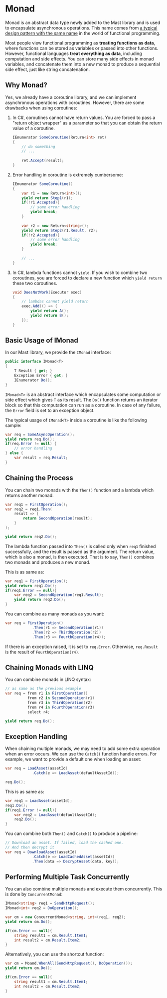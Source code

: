 # Monad

Monad is an abstract data type newly added to the Mast library and is used to encapsulate asynchronous operations. This name comes from [a typical design pattern with the same name](https://en.wikipedia.org/wiki/Monad_(functional_programming)) in the world of functional programming.

Most people view functional programming as **treating functions as data**, where functions can be stored as variables or passed into other functions. However, functional languages **treat everything as data**, including computation and side effects. You can store many side effects in monad variables, and concatenate them into a new monad to produce a sequential side effect, just like string concatenation.

## Why Monad?

Yes, we already have a coroutine library, and we can implement asynchronous operations with coroutines. However, there are some drawbacks when using coroutines:

1. In C#, coroutines cannot have return values. You are forced to pass a "return object wrapper" as a parameter so that you can obtain the return value of a coroutine.
    ```csharp
    IEnumerator SomeCoroutine(Return<int> ret)
    {
        // do something
        // ...
        
        ret.Accept(result);
    }
    ```
2. Error handling in coroutine is extremely cumbersome:
    ```csharp
    IEnumerator SomeCoroutine()
    {
        var r1 = new Return<int>();
        yield return Step1(r1);
        if(!r1.Accepted){
            // some error handling
            yield break;
        }
        
        var r2 = new Return<string>();
        yield return Step2(r1.Result, r2);
        if(!r2.Accepted){
            // some error handling
            yield break;
        }
        
        // ...
    }
    ```
3. In C#, lambda functions cannot `yield`. If you wish to combine two coroutines, you are forced to declare a new function which `yield return` these two coroutines.
   ``` csharp
   void DoesNotWork(Executor exec)
   {
       // lambdas cannot yield return
       exec.Add(() => {
           yield return A();
           yield return B();
       });
   }
   ```

## Basic Usage of IMonad

In our Mast library, we provide the `IMonad` interface:

``` csharp
public interface IMonad<T>
{
    T Result { get; }
    Exception Error { get; }
    IEnumerator Do();
}
```

`IMonad<T>` is an abstract interface which encapsulates some computation or side effect which gives `T` as its result. The `Do()` function returns an iterator block so that this computation can run as a coroutine. In case of any failure, the `Error` field is set to an exception object.

The typical usage of `IMonad<T>` inside a coroutine is like the following sample:

``` csharp
var req = SomeAsyncOperation();
yield return req.Do();
if(req.Error != null) {
    // error handling
} else {
    var result = req.Result;
}
```

## Chaining the Process

You can chain two monads with the `Then()` function and a lambda which returns another monad.

``` csharp
var req1 = FirstOperation(); 
var req2 = req1.Then(
    result => {
        return SecondOperation(result);
    }
);

yield return req2.Do();
```

The lambda function passed into `Then()` is called only when `req1` finished successfully, and the result is passed as the argument. The return value, which is also a monad, is then executed. That is to say, `Then()` combines two monads and produces a new monad.

This is as same as:

``` csharp
var req1 = FirstOperation();
yield return req1.Do();
if(req1.Error == null){
    var req2 = SecondOperation(req1.Result);
    yield return req2.Do();
}
```

You can combine as many monads as you want:

``` csharp
var req = FirstOperation()
            .Then(r1 => SecondOperation(r1))
            .Then(r2 => ThirdOperation(r2))
            .Then(r3 => FourthOperation(r4));
```

If there is an exception raised, it is set to `req.Error`. Otherwise, `req.Result` is the result of `FourthOperation(r4)`.

## Chaining Monads with LINQ

You can combine monads in LINQ syntax:

```csharp
// as same as the previous example
var req = from r1 in FirstOperation()
          from r2 in SecondOperation(r1)
          from r3 in ThirdOperation(r2)
          from r4 in FourthOperation(r3)
          select r4;

yield return req.Do();
```

## Exception Handling

When chaining multiple monads, we may need to add some extra operation when an error occurs. We can use the `Catch()` function handle errors. For example, we want to provide a default one when loading an asset:

``` csharp
var req = LoadAsset(assetId)
            .Catch(e => LoadAsset(defaultAssetId));

req.Do();
```

This is as same as:

``` csharp
var req1 = LoadAsset(assetId);
req1.Do();
if(req1.Error != null){
    var req2 = LoadAsset(defaultAssetId);
    req2.Do();
}
```

You can combine both `Then()` and `Catch()` to produce a pipeline:

``` csharp
// Download an asset. If failed, load the cached one.
// And then decrypt it
var req = DownloadAsset(assetId)
            .Catch(e => LoadCachedAsset(assetId))
            .Then(data => DecryptAsset(data, key));
```

## Performing Multiple Task Concurrently

You can also combine multiple monads and execute them concurrently. This is done by `ConcurrentMonad`:

``` csharp
IMonad<string> req1 = SendHttpRequest();
IMonad<int> req2 = DoOperation();

var cm = new ConcurrentMonad<string, int>(req1, req2);
yield return cm.Do();

if(cm.Error == null){
    string result1 = cm.Result.Item1;
    int result2 = cm.Result.Item2;
}
```

Alternatively, you can use the shortcut function:
``` csharp
var cm = Moand.WhenAll(SendHttpRequest(), DoOperation());
yield return cm.Do();

if(cm.Error == null){
    string result1 = cm.Result.Item1;
    int result2 = cm.Result.Item2;
}
```

